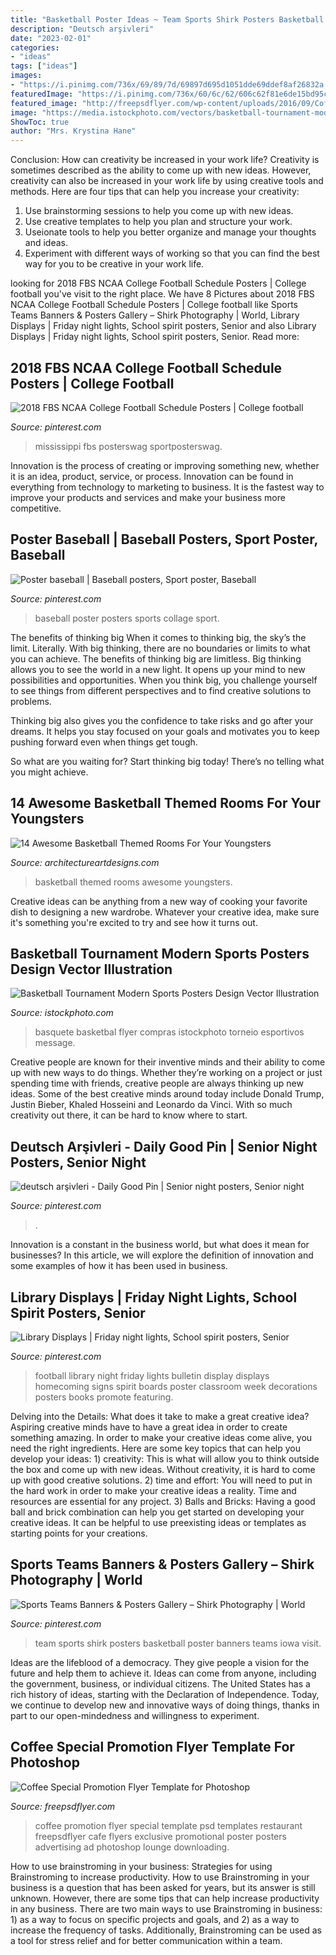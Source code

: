 ```yaml
---
title: "Basketball Poster Ideas ~ Team Sports Shirk Posters Basketball Poster Banners Teams Iowa Visit"
description: "Deutsch arşivleri"
date: "2023-02-01"
categories:
- "ideas"
tags: ["ideas"]
images:
- "https://i.pinimg.com/736x/69/89/7d/69897d695d1051dde69ddef8af26832a.jpg"
featuredImage: "https://i.pinimg.com/736x/60/6c/62/606c62f81e6de15bd95cd4d3f1759ad1.jpg"
featured_image: "http://freepsdflyer.com/wp-content/uploads/2016/09/Coffee-Shop-Special-Promotion-Ad-FreePSDFlyer-com.jpg"
image: "https://media.istockphoto.com/vectors/basketball-tournament-modern-sports-posters-design-vector-vector-id1200553073"
ShowToc: true
author: "Mrs. Krystina Hane"
---
```



Conclusion: How can creativity be increased in your work life?
Creativity is sometimes described as the ability to come up with new ideas. However, creativity can also be increased in your work life by using creative tools and methods. Here are four tips that can help you increase your creativity:
1. Use brainstorming sessions to help you come up with new ideas.
2. Use creative templates to help you plan and structure your work.
3. Useionate tools to help you better organize and manage your thoughts and ideas.
4. Experiment with different ways of working so that you can find the best way for you to be creative in your work life.

	

		
looking for 2018 FBS NCAA College Football Schedule Posters | College football you've visit to the right place. We have 8 Pictures about 2018 FBS NCAA College Football Schedule Posters | College football like Sports Teams Banners &amp; Posters Gallery – Shirk Photography | World, Library Displays | Friday night lights, School spirit posters, Senior and also Library Displays | Friday night lights, School spirit posters, Senior. Read more:
		
    
## 2018 FBS NCAA College Football Schedule Posters | College Football

<img loading=lazy src="https://i.pinimg.com/736x/69/89/7d/69897d695d1051dde69ddef8af26832a.jpg" onerror="this.onerror=null;this.src='https://tse3.mm.bing.net/th?id=OIP.nAKfg-aS6SrlOdTd-1A1IwHaJ4&amp;pid=15.1';" alt="2018 FBS NCAA College Football Schedule Posters | College football">

_Source: pinterest.com_

>mississippi fbs posterswag sportposterswag. 

	

Innovation is the process of creating or improving something new, whether it is an idea, product, service, or process. Innovation can be found in everything from technology to marketing to business. It is the fastest way to improve your products and services and make your business more competitive.

    
## Poster Baseball | Baseball Posters, Sport Poster, Baseball

<img loading=lazy src="https://i.pinimg.com/736x/81/f8/70/81f87021c7e276d7af642476e4eb7982.jpg" onerror="this.onerror=null;this.src='https://tse3.mm.bing.net/th?id=OIP.YbtwB_2wyncaW8-lXqG7IADMEy&amp;pid=15.1';" alt="Poster baseball | Baseball posters, Sport poster, Baseball">

_Source: pinterest.com_

>baseball poster posters sports collage sport. 

	

The benefits of thinking big
When it comes to thinking big, the sky’s the limit. Literally. With big thinking, there are no boundaries or limits to what you can achieve. The benefits of thinking big are limitless.
Big thinking allows you to see the world in a new light. It opens up your mind to new possibilities and opportunities. When you think big, you challenge yourself to see things from different perspectives and to find creative solutions to problems.

Thinking big also gives you the confidence to take risks and go after your dreams. It helps you stay focused on your goals and motivates you to keep pushing forward even when things get tough.

So what are you waiting for? Start thinking big today! There’s no telling what you might achieve.

    
## 14 Awesome Basketball Themed Rooms For Your Youngsters

<img loading=lazy src="https://www.architectureartdesigns.com/wp-content/uploads/2016/02/2-63.jpg" onerror="this.onerror=null;this.src='https://tse2.mm.bing.net/th?id=OIP.Sg8RIBz0e_mES3HCYTP5VQHaE7&amp;pid=15.1';" alt="14 Awesome Basketball Themed Rooms For Your Youngsters">

_Source: architectureartdesigns.com_

>basketball themed rooms awesome youngsters. 

	

Creative ideas can be anything from a new way of cooking your favorite dish to designing a new wardrobe. Whatever your creative idea, make sure it's something you're excited to try and see how it turns out.

    
## Basketball Tournament Modern Sports Posters Design Vector Illustration

<img loading=lazy src="https://media.istockphoto.com/vectors/basketball-tournament-modern-sports-posters-design-vector-vector-id1200553073" onerror="this.onerror=null;this.src='https://tse3.mm.bing.net/th?id=OIP.AOUy9XbLUNJvFC6YaSdyNQHaKe&amp;pid=15.1';" alt="Basketball Tournament Modern Sports Posters Design Vector Illustration">

_Source: istockphoto.com_

>basquete basketbal flyer compras istockphoto torneio esportivos message. 

	

Creative people are known for their inventive minds and their ability to come up with new ways to do things. Whether they’re working on a project or just spending time with friends, creative people are always thinking up new ideas. Some of the best creative minds around today include Donald Trump, Justin Bieber, Khaled Hosseini and Leonardo da Vinci. With so much creativity out there, it can be hard to know where to start.

    
## Deutsch Arşivleri - Daily Good Pin | Senior Night Posters, Senior Night

<img loading=lazy src="https://i.pinimg.com/originals/5b/3f/18/5b3f18d195849c57155e2044f31de0e5.jpg" onerror="this.onerror=null;this.src='https://tse3.mm.bing.net/th?id=OIP.hJu51XSHUNfqh3lpslp3_gHaJ3&amp;pid=15.1';" alt="deutsch arşivleri - Daily Good Pin | Senior night posters, Senior night">

_Source: pinterest.com_

>. 

	

Innovation is a constant in the business world, but what does it mean for businesses? In this article, we will explore the definition of innovation and some examples of how it has been used in business.

    
## Library Displays | Friday Night Lights, School Spirit Posters, Senior

<img loading=lazy src="https://i.pinimg.com/originals/42/1e/f7/421ef7493df473505bc45c5342a157b0.jpg" onerror="this.onerror=null;this.src='https://tse1.mm.bing.net/th?id=OIP.PtXWrZWJCcdEbJe_5Cy-RwHaFh&amp;pid=15.1';" alt="Library Displays | Friday night lights, School spirit posters, Senior">

_Source: pinterest.com_

>football library night friday lights bulletin display displays homecoming signs spirit boards poster classroom week decorations posters books promote featuring. 

	

Delving into the Details: What does it take to make a great creative idea?
Aspiring creative minds have to have a great idea in order to create something amazing. In order to make your creative ideas come alive, you need the right ingredients. Here are some key topics that can help you develop your ideas: 1) creativity: This is what will allow you to think outside the box and come up with new ideas. Without creativity, it is hard to come up with good creative solutions. 2) time and effort: You will need to put in the hard work in order to make your creative ideas a reality. Time and resources are essential for any project. 3) Balls and Bricks: Having a good ball and brick combination can help you get started on developing your creative ideas. It can be helpful to use preexisting ideas or templates as starting points for your creations.

    
## Sports Teams Banners &amp; Posters Gallery – Shirk Photography | World

<img loading=lazy src="https://i.pinimg.com/736x/60/6c/62/606c62f81e6de15bd95cd4d3f1759ad1.jpg" onerror="this.onerror=null;this.src='https://tse4.mm.bing.net/th?id=OIP.DZKWBBURelhLffxXjgvvegHaFj&amp;pid=15.1';" alt="Sports Teams Banners &amp; Posters Gallery – Shirk Photography | World">

_Source: pinterest.com_

>team sports shirk posters basketball poster banners teams iowa visit. 

	

Ideas are the lifeblood of a democracy. They give people a vision for the future and help them to achieve it. Ideas can come from anyone, including the government, business, or individual citizens. The United States has a rich history of ideas, starting with the Declaration of Independence. Today, we continue to develop new and innovative ways of doing things, thanks in part to our open-mindedness and willingness to experiment.

    
## Coffee Special Promotion Flyer Template For Photoshop

<img loading=lazy src="http://freepsdflyer.com/wp-content/uploads/2016/09/Coffee-Shop-Special-Promotion-Ad-FreePSDFlyer-com.jpg" onerror="this.onerror=null;this.src='https://tse1.mm.bing.net/th?id=OIP.AAZZxbGMAxp77KAj8h6iWQHaK4&amp;pid=15.1';" alt="Coffee Special Promotion Flyer Template for Photoshop">

_Source: freepsdflyer.com_

>coffee promotion flyer special template psd templates restaurant freepsdflyer cafe flyers exclusive promotional poster posters advertising ad photoshop lounge downloading. 

	

How to use brainstroming in your business: Strategies for using Brainstroming to increase productivity.
How to use Brainstroming in your business is a question that has been asked for years, but its answer is still unknown. However, there are some tips that can help increase productivity in any business. 
There are two main ways to use Brainstroming in business: 1) as a way to focus on specific projects and goals, and 2) as a way to increase the frequency of tasks. Additionally, Brainstroming can be used as a tool for stress relief and for better communication within a team.

